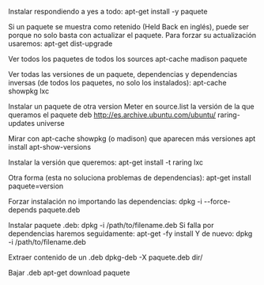 Instalar respondiendo a yes a todo:
  apt-get install -y paquete

Si un paquete se muestra como retenido (Held Back en inglés), puede ser porque no solo basta con actualizar el paquete.
Para forzar su actualización usaremos:
apt-get dist-upgrade

Ver todos los paquetes de todos los sources
apt-cache madison paquete

Ver todas las versiones de un paquete, dependencias y dependencias inversas (de todos los paquetes, no solo los instalados):
apt-cache showpkg lxc

Instalar un paquete de otra version
Meter en source.list la versión de la que queramos el paquete
deb http://es.archive.ubuntu.com/ubuntu/ raring-updates universe

Mirar con apt-cache showpkg (o madison) que aparecen más versiones
apt install apt-show-versions


Instalar la versión que queremos:
apt-get install -t raring lxc

Otra forma (esta no soluciona problemas de dependencias):
apt-get install paquete=version


Forzar instalación no importando las dependencias:
dpkg -i --force-depends paquete.deb

Instalar paquete .deb:
dpkg -i /path/to/filename.deb
Si falla por dependencias haremos seguidamente:
apt-get -fy install
Y de nuevo:
dpkg -i /path/to/filename.deb


Extraer contenido de un .deb
dpkg-deb -X paquete.deb dir/


Bajar .deb
apt-get download paquete
